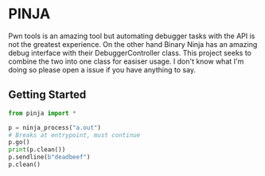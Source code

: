 <h1>PINJA</h1>

Pwn tools is an amazing tool but automating debugger tasks with the API is not the greatest experience. On the other hand Binary Ninja has an amazing debug interface with their DebuggerController class.
This project seeks to combine the two into one class for easiser usage. I don't know what I'm doing so please open a issue if you have anything to say.


<h2>Getting Started</h2>

```python 
from pinja import * 

p = ninja_process("a.out")
# Breaks at entrypoint, must continue
p.go()
print(p.clean())
p.sendline(b"deadbeef")
p.clean()
```
